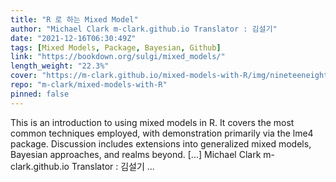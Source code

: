 ```yaml
---
title: "R 로 하는 Mixed Model"
author: "Michael Clark m-clark.github.io Translator : 김설기"
date: "2021-12-16T06:30:49Z"
tags: [Mixed Models, Package, Bayesian, Github]
link: "https://bookdown.org/sulgi/mixed_models/"
length_weight: "22.3%"
cover: "https://m-clark.github.io/mixed-models-with-R/img/nineteeneightyR.png"
repo: "m-clark/mixed-models-with-R"
pinned: false
---
```


This is an introduction to using mixed models in R. It covers the most common techniques employed, with demonstration primarily via the lme4 package. Discussion includes extensions into generalized mixed models, Bayesian approaches, and realms beyond. [...] Michael Clark m-clark.github.io Translator : 김설기  ...
